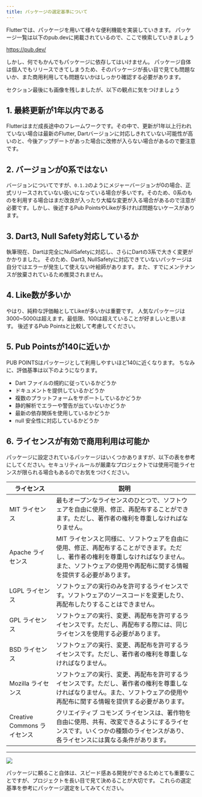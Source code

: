 ```yaml
---
title: パッケージの選定基準について
---
```


Flutterでは、パッケージを用いて様々な便利機能を実装していきます。
パッケージ一覧は以下のpub.devに掲載されているので、ここで検索していきましょう

https://pub.dev/

しかし、何でもかんでもパッケージに依存してはいけません。
パッケージ自体は個人でもリリースできてしまうため、そのパッケージが長い目で見ても問題ないか、また商用利用しても問題ないかはしっかり確認する必要があります。

セクション最後にも画像を残しましたが、以下の観点に気をつけましょう

## 1. 最終更新が1年以内である
Flutterはまだ成長途中のフレームワークです。その中で、更新が1年以上行われていない場合は最新のFlutter, Dartバージョンに対応しきれていない可能性が高いのと、今後アップデートがあった場合に改修が入らない場合があるので要注意です。

## 2. バージョンが0系ではない
バージョンについてですが、`0.1.2`のようにメジャーバージョンが0の場合、正式リリースされていない扱いになっている場合が多いです。そのため、0系のものを利用する場合はまだ改良が入ったり大幅な変更が入る場合があるので注意が必要です。しかし、後述するPub PointsやLikeが多ければ問題ないケースがあります。

## 3. Dart3, Null Safety対応しているか
執筆現在、Dartは完全にNullSafetyに対応し、さらにDartの3系で大きく変更がかかりました。
そのため、Dart3, NullSafetyに対応できていないパッケージは自分ではエラーが発生して使えない叶絵師があります。また、すでにメンテナンスが放棄されているため推奨されません。

## 4. Like数が多いか
やはり、純粋な評価軸としてLikeが多いかは重要です。
人気なパッケージは3000~5000は超えます。最低限、100は超えていることが好ましいと思います。
後述するPub Pointsと比較して考慮してください。

## 5. Pub Pointsが140に近いか
PUB POINTSはパッケージとして利用しやすいほど140に近くなります。
ちなみに、評価基準は以下のようになります。

- Dart ファイルの規約に従っているかどうか
- ドキュメントを提供しているかどうか
- 複数のプラットフォームをサポートしているかどうか
- 静的解析でエラーや警告が出ていないかどうか
- 最新の依存関係を使用しているかどうか
- null 安全性に対応しているかどうか

## 6. ライセンスが有効で商用利用は可能か
パッケージに設定されているパッケージはいくつかありますが、以下の表を参考にしてください。セキュリティルールが厳粛なプロジェクトでは使用可能ライセンスが限られる場合もあるのでお気をつけください。

| ライセンス | 説明 |
|---|---|
| MIT ライセンス | 最もオープンなライセンスのひとつで、ソフトウェアを自由に使用、修正、再配布することができます。ただし、著作者の権利を尊重しなければなりません。 |
| Apache ライセンス | MIT ライセンスと同様に、ソフトウェアを自由に使用、修正、再配布することができます。ただし、著作者の権利を尊重しなければなりません。また、ソフトウェアの使用や再配布に関する情報を提供する必要があります。 |
| LGPL ライセンス | ソフトウェアの実行のみを許可するライセンスです。ソフトウェアのソースコードを変更したり、再配布したりすることはできません。 |
| GPL ライセンス | ソフトウェアの実行、変更、再配布を許可するライセンスです。ただし、再配布する際には、同じライセンスを使用する必要があります。 |
| BSD ライセンス | ソフトウェアの実行、変更、再配布を許可するライセンスです。ただし、著作者の権利を尊重しなければなりません。 |
| Mozilla ライセンス | ソフトウェアの実行、変更、再配布を許可するライセンスです。ただし、著作者の権利を尊重しなければなりません。また、ソフトウェアの使用や再配布に関する情報を提供する必要があります。 |
| Creative Commons ライセンス | クリエイティブ コモンズ ライセンスは、著作物を自由に使用、共有、改変できるようにするライセンスです。いくつかの種類のライセンスがあり、各ライセンスには異なる条件があります。 |

---

![](https://storage.googleapis.com/zenn-user-upload/e27109f9fc14-20230810.png)

パッケージに頼ること自体は、スピード感ある開発ができるためとても重要なことですが、プロジェクトを長い目で見て決めることが大切です。
これらの選定基準を参考にパッケージ選定をしてみてください。